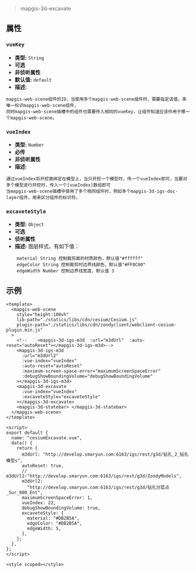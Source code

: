 > mapgis-3d-excavate

## 属性

### `vueKey`

- **类型:** `String`
- **可选**
- **非侦听属性**
- **默认值:** `default`
- **描述:**

```
mapgis-web-scene组件的ID，当使用多个mapgis-web-scene组件时，需要指定该值，来唯一标识mapgis-web-scene组件，
同时mapgis-web-scene插槽中的组件也需要传入相同的vueKey，让组件知道应该作用于哪一个mapgis-web-scene。
```

### `vueIndex`

- **类型:** `Number`
- **必传**
- **非侦听属性**
- **描述:**

```
通过vueIndex将开挖面绑定在模型上，当只开挖一个模型时，传一个vueIndex即可，当要对多个模型进行开挖时，传入一个[vueIndex]数组即可
当mapgis-web-scene插槽中使用了多个相同组件时，例如多个mapgis-3d-igs-doc-layer组件，用来区分组件的标识符。
```

### `excaveteStyle`

- **类型:** `Object`
- **可选**
- **侦听属性**
- **描述:** 图层样式，有如下值：

```
    material String 控制裁剪面的材质颜色，默认值"#ffffff"
    edgeColor String 控制裁剪时边界线颜色，默认值"#FF8C00"
    edgeWidth Number 控制边界线宽度，默认值 3
```

## 示例

```vue
<template>
  <mapgis-web-scene
    style="height:100vh"
    lib-path="./statics/libs/cdn/cesium/Cesium.js"
    plugin-path="./statics/libs/cdn/zondyclient/webclient-cesium-plugin.min.js"
  >
    <!--    <mapgis-3d-igs-m3d  :url="m3dUrl"  :auto-reset="autoReset"></mapgis-3d-igs-m3d>-->
    <mapgis-3d-igs-m3d
      :url="m3dUrl2"
      :vue-index="vueIndex"
      :auto-reset="autoReset"
      :maximum-screen-space-error="maximumScreenSpaceError"
      :debugShowBoundingVolume="debugShowBoundingVolume"
    ></mapgis-3d-igs-m3d>
    <mapgis-3d-excavate
      :vue-index="vueIndex"
      :excaveteStyle="excaveteStyle"
    ></mapgis-3d-excavate>
    <mapgis-3d-statebar> </mapgis-3d-statebar>
  </mapgis-web-scene>
</template>

<script>
export default {
  name: "cesiumExcavate.vue",
  data() {
    return {
      m3dUrl: "http://develop.smaryun.com:6163/igs/rest/g3d/钻孔_2_钻孔模型s",
      autoReset: true,
      // m3dUrl2:"http://develop.smaryun.com:6163/igs/rest/g3d/ZondyModels",
      m3dUrl2:
        "http://develop.smaryun.com:6163/igs/rest/g3d/钻孔分层点_Sur_000_Ent",
      maximumScreenSpaceError: 1,
      vueIndex: 22,
      debugShowBoundingVolume: true,
      excaveteStyle: {
        material: "#DB2B5A",
        edgeColor: "#DB2B5A",
        edgeWidth: 5,
      },
    };
  },
};
</script>

<style scoped></style>
```
